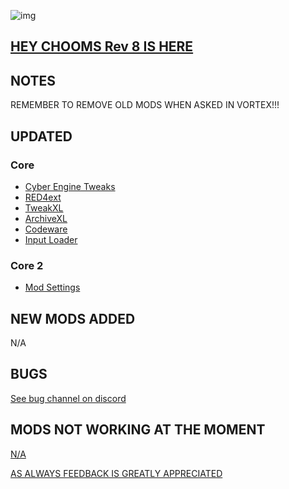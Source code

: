![img](https://s11.gifyu.com/images/Cuty-od-Dreams-Logo-YellowUP.png)

## [HEY CHOOMS Rev 8 IS HERE](https://)

## NOTES

REMEMBER TO REMOVE OLD MODS WHEN ASKED IN VORTEX!!!&#x20;

## UPDATED


### Core
- [Cyber Engine Tweaks](https://www.nexusmods.com/cyberpunk2077/mods/107?tab=description)
- [RED4ext](https://www.nexusmods.com/cyberpunk2077/mods/2380)
- [TweakXL](https://www.nexusmods.com/cyberpunk2077/mods/4197)
- [ArchiveXL](https://www.nexusmods.com/cyberpunk2077/mods/4198)
- [Codeware](https://www.nexusmods.com/cyberpunk2077/mods/7780)
- [Input Loader](https://www.nexusmods.com/cyberpunk2077/mods/4575)

### Core 2
- [Mod Settings](https://www.nexusmods.com/cyberpunk2077/mods/4885)

## NEW MODS ADDED

N/A

## BUGS

[See bug channel on discord](https://discord.gg/xZNztPjA2u)

## MODS NOT WORKING AT THE MOMENT

[N/A](https://)

[AS ALWAYS FEEDBACK IS GREATLY APPRECIATED](https://)
